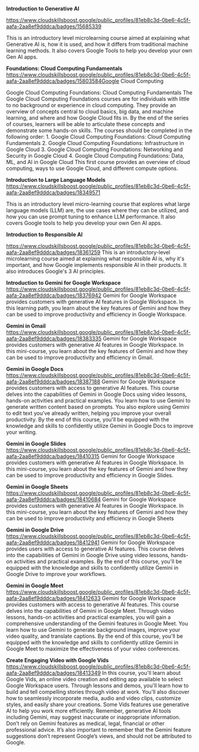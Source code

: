 **Introduction to Generative AI**

https://www.cloudskillsboost.google/public_profiles/81eb8c3d-0be6-4c5f-aafa-2aa8ef9dddca/badges/15685339

This is an introductory level microlearning course aimed at explaining what Generative AI is, how it is used, and how it differs from traditional machine learning methods. It also covers Google Tools to help you develop your own Gen AI apps.


**Foundations: Cloud Computing Fundamentals**
https://www.cloudskillsboost.google/public_profiles/81eb8c3d-0be6-4c5f-aafa-2aa8ef9dddca/badges/15803584Google Cloud Computing 

Google Cloud Computing Foundations: Cloud Computing Fundamentals
The Google Cloud Computing Foundations courses are for individuals with little to no background or experience in cloud computing. They provide an overview of concepts central to cloud basics, big data, and machine learning, and where and how Google Cloud fits in. By the end of the series of courses, learners will be able to articulate these concepts and demonstrate some hands-on skills. The courses should be completed in the following order: 1. Google Cloud Computing Foundations: Cloud Computing Fundamentals 2. Google Cloud Computing Foundations: Infrastructure in Google Cloud 3. Google Cloud Computing Foundations: Networking and Security in Google Cloud 4. Google Cloud Computing Foundations: Data, ML, and AI in Google Cloud This first course provides an overview of cloud computing, ways to use Google Cloud, and different compute options.


**Introduction to Large Language Models**
https://www.cloudskillsboost.google/public_profiles/81eb8c3d-0be6-4c5f-aafa-2aa8ef9dddca/badges/18349571

This is an introductory level micro-learning course that explores what large language models (LLM) are, the use cases where they can be utilized, and how you can use prompt tuning to enhance LLM performance. It also covers Google tools to help you develop your own Gen AI apps.


**Introduction to Responsible AI**

https://www.cloudskillsboost.google/public_profiles/81eb8c3d-0be6-4c5f-aafa-2aa8ef9dddca/badges/18361259
This is an introductory-level microlearning course aimed at explaining what responsible AI is, why it's important, and how Google implements responsible AI in their products. It also introduces Google's 3 AI principles.


**Introduction to Gemini for Google Workspace**
https://www.cloudskillsboost.google/public_profiles/81eb8c3d-0be6-4c5f-aafa-2aa8ef9dddca/badges/18376942
Gemini for Google Workspace provides customers with generative AI features in Google Workspace. In this learning path, you learn about the key features of Gemini and how they can be used to improve productivity and efficiency in Google Workspace.


**Gemini in Gmail**
https://www.cloudskillsboost.google/public_profiles/81eb8c3d-0be6-4c5f-aafa-2aa8ef9dddca/badges/18383335
Gemini for Google Workspace provides customers with generative AI features in Google Workspace. In this mini-course, you learn about the key features of Gemini and how they can be used to improve productivity and efficiency in Gmail.

**Gemini in Google Docs**
https://www.cloudskillsboost.google/public_profiles/81eb8c3d-0be6-4c5f-aafa-2aa8ef9dddca/badges/18387188
Gemini for Google Workspace provides customers with access to generative AI features. This course delves into the capabilities of Gemini in Google Docs using video lessons, hands-on activities and practical examples. You learn how to use Gemini to generate written content based on prompts. You also explore using Gemini to edit text you’ve already written, helping you improve your overall productivity. By the end of this course, you'll be equipped with the knowledge and skills to confidently utilize Gemini in Google Docs to improve your writing.

**Gemini in Google Slides**
https://www.cloudskillsboost.google/public_profiles/81eb8c3d-0be6-4c5f-aafa-2aa8ef9dddca/badges/18410315
Gemini for Google Workspace provides customers with generative AI features in Google Workspace. In this mini-course, you learn about the key features of Gemini and how they can be used to improve productivity and efficiency in Google Slides.


**Gemini in Google Sheets**
https://www.cloudskillsboost.google/public_profiles/81eb8c3d-0be6-4c5f-aafa-2aa8ef9dddca/badges/18410684
Gemini for Google Workspace provides customers with generative AI features in Google Workspace. In this mini-course, you learn about the key features of Gemini and how they can be used to improve productivity and efficiency in Google Sheets

**Gemini in Google Drive**
https://www.cloudskillsboost.google/public_profiles/81eb8c3d-0be6-4c5f-aafa-2aa8ef9dddca/badges/18412941
Gemini for Google Workspace provides users with access to generative AI features. This course delves into the capabilities of Gemini in Google Drive using video lessons, hands-on activities and practical examples. By the end of this course, you'll be equipped with the knowledge and skills to confidently utilize Gemini in Google Drive to improve your workflows.

**Gemini in Google Meet**
https://www.cloudskillsboost.google/public_profiles/81eb8c3d-0be6-4c5f-aafa-2aa8ef9dddca/badges/18412633
Gemini for Google Workspace provides customers with access to generative AI features. This course delves into the capabilities of Gemini in Google Meet. Through video lessons, hands-on activities and practical examples, you will gain a comprehensive understanding of the Gemini features in Google Meet. You learn how to use Gemini to generate background images, improve your video quality, and translate captions. By the end of this course, you'll be equipped with the knowledge and skills to confidently utilize Gemini in Google Meet to maximize the effectiveness of your video conferences.


**Create Engaging Video with Google Vids**
https://www.cloudskillsboost.google/public_profiles/81eb8c3d-0be6-4c5f-aafa-2aa8ef9dddca/badges/18413349
In this course, you'll learn about Google Vids, an online video creation and editing app available to select Google Workspace users. Through lessons and demos, you'll learn how to build and tell compelling stories through video at work. You'll also discover how to seamlessly incorporate media, audio and video clips, customize styles, and easily share your creations. Some Vids features use generative AI to help you work more efficiently. Remember, generative AI tools including Gemini, may suggest inaccurate or inappropriate information. Don’t rely on Gemini features as medical, legal, financial or other professional advice. It’s also important to remember that the Gemini feature suggestions don’t represent Google’s views, and should not be attributed to Google.
